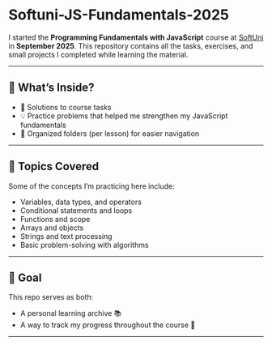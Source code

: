 # Softuni-JS-Fundamentals-2025

I started the **Programming Fundamentals with JavaScript** course at [SoftUni](https://softuni.bg/) in **September 2025**.
This repository contains all the tasks, exercises, and small projects I completed while learning the material.

---

## 🔹 What’s Inside?

* 📝 Solutions to course tasks
* 💡 Practice problems that helped me strengthen my JavaScript fundamentals
* 📂 Organized folders (per lesson) for easier navigation

---

## 🔹 Topics Covered

Some of the concepts I’m practicing here include:

* Variables, data types, and operators
* Conditional statements and loops
* Functions and scope
* Arrays and objects
* Strings and text processing
* Basic problem-solving with algorithms

---

## 🔹 Goal

This repo serves as both:

* A personal learning archive 📚
* A way to track my progress throughout the course 🚀

---

